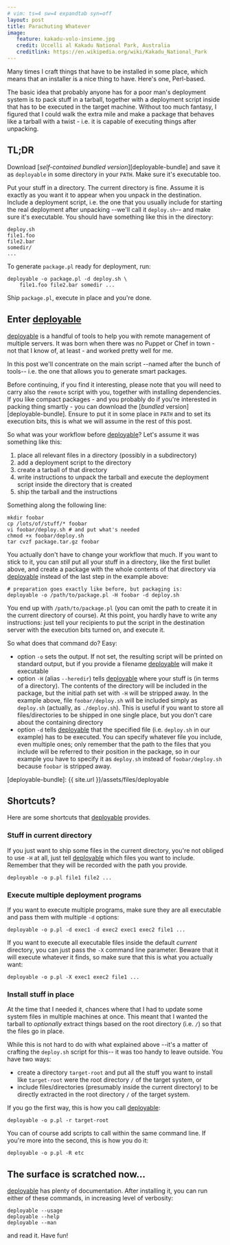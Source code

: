 ```yaml
---
# vim: ts=4 sw=4 expandtab syn=off
layout: post
title: Parachuting Whatever
image:
   feature: kakadu-volo-insieme.jpg
   credit: Uccelli al Kakadu National Park, Australia
   creditlink: https://en.wikipedia.org/wiki/Kakadu_National_Park
---
```


Many times I craft things that have to be installed in some place,
which means that an installer is a nice thing to have. Here's one,
Perl-based.

The basic idea that probably anyone has for a poor man's deployment
system is to pack stuff in a tarball, together with a deployment
script inside that has to be executed in the target machine. Without
too much fantasy, I figured that I could walk the extra mile and
make a package that behaves like a tarball with a twist - i.e. it
is capable of executing things after unpacking.

## TL;DR

Download [*self-contained bundled version*][deployable-bundle] and save
it as `deployable` in some directory in your `PATH`. Make sure it's
executable too.

Put your stuff in a directory. The current directory is fine. Assume
it is exactly as you want it to appear when you unpack in the
destination. Include a deployment script, i.e. the one that you usually
include for starting the real deployment after unpacking --we'll call
it `deploy.sh`-- and make sure it's executable. You should have
something like this in the directory:

    deploy.sh
    file1.foo
    file2.bar
    somedir/
    ...

To generate `package.pl` ready for deployment, run:

    deployable -o package.pl -d deploy.sh \
        file1.foo file2.bar somedir ...

Ship `package.pl`, execute in place and you're done.

## Enter [deployable]

[deployable] is a handful of tools to help you with remote management
of multiple servers. It was born when there was no Puppet or Chef in
town - not that I know of, at least - and worked pretty well for me.

In this post we'll concentrate on the main script --named after the
bunch of tools-- i.e. the one that allows you to generate smart
packages.

Before continuing, if you find it interesting, please note that you
will need to carry also the `remote` script with you, together with
installing dependencies. If you like compact packages - and you
probably do if you're interested in packing thing smartly - you
can download the [*bundled* version][deployable-bundle]. Ensure to
put it in some place in `PATH` and to set its execution bits, this
is what we will assume in the rest of this post.

So what was your workflow before [deployable]? Let's assume it was
something like this:

1. place all relevant files in a directory (possibly in a subdirectory)
2. add a deployment script to the directory
3. create a tarball of that directory
4. write instructions to unpack the tarball and execute the
   deployment script inside the directory that is created
5. ship the tarball and the instructions

Something along the following line:

    mkdir foobar
    cp /lots/of/stuff/* foobar
    vi foobar/deploy.sh # and put what's needed
    chmod +x foobar/deploy.sh
    tar cvzf package.tar.gz foobar

You actually don't have to change your workflow that much. If you
want to stick to it, you can *still* put all your stuff in a directory,
like the first bullet above, and create a package with the whole
contents of that directory via [deployable] instead of the last step
in the example above:

    # preparation goes exactly like before, but packaging is:
    deployable -o /path/to/package.pl -H foobar -d deploy.sh

You end up with `/path/to/package.pl` (you can omit the path to create it
in the current directory of course). At this point, you hardly have to
write any instructions: just tell your recipients to put the script in
the destination server with the execution bits turned on, and execute it.

So what does that command do? Easy:

* option `-o` sets the output. If not set, the resulting script will
  be printed on standard output, but if you provide a filename
  [deployable] will make it executable
* option `-H` (alias `--heredir`) tells [deployable] where your stuff
  is (in terms of a directory). The contents of the directory will
  be included in the package, but the initial path set with `-H` will
  be stripped away. In the example above, file `foobar/deploy.sh` will
  be included simply as `deploy.sh` (actually, as `./deploy.sh`). This
  is useful if you want to store all files/directories to be shipped
  in one single place, but you don't care about the containing
  directory
* option `-d` tells [deployable] that the specified file (i.e.
  `deploy.sh` in our example) has to be executed. You can specify
  whatever file you include, even multiple ones; only remember that
  the path to the files that you include will be referred to their
  position in the package, so in our example you have to specify it
  as `deploy.sh` instead of `foobar/deploy.sh` because `foobar` is
  stripped away.

[deployable]: http://repo.or.cz/w/deployable.git
[deployable-bundle]: {{ site.url }}/assets/files/deployable

## Shortcuts?

Here are some shortcuts that [deployable] provides.

### Stuff in current directory

If you just want to ship some files in the current directory, you're not
obliged to use `-H` at all, just tell [deployable] which files you want
to include. Remember that they will be recorded with the path you provide.

    deployable -o p.pl file1 file2 ...

### Execute multiple deployment programs

If you want to execute multiple programs, make sure they are all
executable and pass them with multiple `-d` options:

    deployable -o p.pl -d exec1 -d exec2 exec1 exec2 file1 ...

If you want to execute all executable files inside the default *current*
directory, you can just pass the `-X` command line parameter. Beware that
it will execute whatever it finds, so make sure that this is what you
actually want:

    deployable -o p.pl -X exec1 exec2 file1 ...

### Install stuff in place

At the time that I needed it, chances where that I had to update
some system files in multiple machines at once. This meant that I
wanted the tarball to *optionally* extract things based on the
root directory (i.e. `/`) so that the files go in place.

While this is not hard to do with what explained above --it's a
matter of crafting the `deploy.sh` script for this-- it was too
handy to leave outside. You have two ways:

* create a directory `target-root` and put all the stuff you want
  to install like `target-root` were the root directory `/` of the
  target system, or
* include files/directories (presumably inside the current directory)
  to be directly extracted in the root directory `/` of the target
  system.

If you go the first way, this is how you call [deployable]:

    deployable -o p.pl -r target-root

You can of course add scripts to call within the same command line. If
you're more into the second, this is how you do it:

    deployable -o p.pl -R etc

## The surface is scratched now...

[deployable] has plenty of documentation. After installing it, you can
run either of these commands, in increasing level of verbosity:

    deployable --usage
    deployable --help
    deployable --man

and read it. Have fun!
